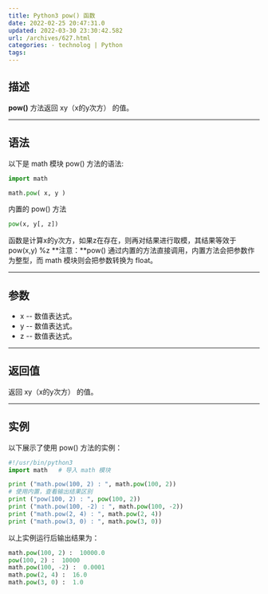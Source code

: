 ```yaml
---
title: Python3 pow() 函数
date: 2022-02-25 20:47:31.0
updated: 2022-03-30 23:30:42.582
url: /archives/627.html
categories: - technolog | Python
tags: 
---
```




## 描述

**pow()** 方法返回 xy（x的y次方） 的值。

* * *

## 语法

以下是 math 模块 pow() 方法的语法:

```python
import math

math.pow( x, y )
```

内置的 pow() 方法

```python
pow(x, y[, z])
```

函数是计算x的y次方，如果z在存在，则再对结果进行取模，其结果等效于pow(x,y) %z **注意：**pow() 通过内置的方法直接调用，内置方法会把参数作为整型，而 math 模块则会把参数转换为 float。

* * *

## 参数

*   x -- 数值表达式。
*   y -- 数值表达式。
*   z -- 数值表达式。

* * *

## 返回值

返回 xy（x的y次方） 的值。

* * *

## 实例

以下展示了使用 pow() 方法的实例：

```python
#!/usr/bin/python3
import math   # 导入 math 模块

print ("math.pow(100, 2) : ", math.pow(100, 2))
# 使用内置，查看输出结果区别
print ("pow(100, 2) : ", pow(100, 2))
print ("math.pow(100, -2) : ", math.pow(100, -2))
print ("math.pow(2, 4) : ", math.pow(2, 4))
print ("math.pow(3, 0) : ", math.pow(3, 0))
```

以上实例运行后输出结果为：

```python
math.pow(100, 2) :  10000.0
pow(100, 2) :  10000
math.pow(100, -2) :  0.0001
math.pow(2, 4) :  16.0
math.pow(3, 0) :  1.0
```